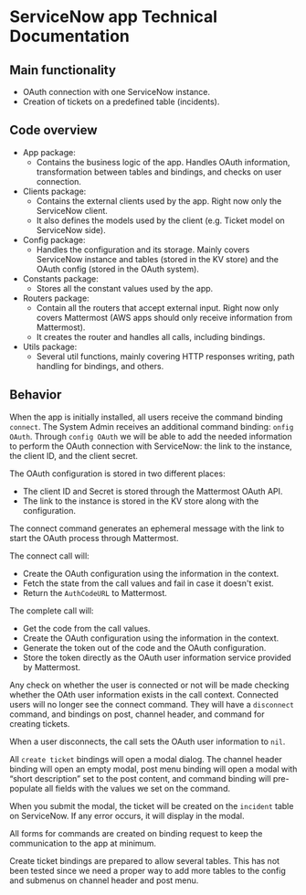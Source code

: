 # ServiceNow app Technical Documentation

## Main functionality

- OAuth connection with one ServiceNow instance.
- Creation of tickets on a predefined table (incidents).

## Code overview

- App package:
  - Contains the business logic of the app. Handles OAuth information, transformation between tables and bindings, and checks on user connection.
- Clients package:
  - Contains the external clients used by the app. Right now only the ServiceNow client.
  - It also defines the models used by the client (e.g. Ticket model on ServiceNow side).
- Config package:
  - Handles the configuration and its storage. Mainly covers ServiceNow instance and tables (stored in the KV store) and the OAuth config (stored in the OAuth system).
- Constants package:
  - Stores all the constant values used by the app.
- Routers package:
  - Contain all the routers that accept external input. Right now only covers Mattermost (AWS apps should only receive information from Mattermost).
  - It creates the router and handles all calls, including bindings.
- Utils package:
  - Several util functions, mainly covering HTTP responses writing, path handling for bindings, and others.

## Behavior

When the app is initially installed, all users receive the command binding `connect`. The System Admin receives an additional command binding: `onfig OAuth`. Through `config OAuth` we will be able to add the needed information to perform the OAuth connection with ServiceNow: the link to the instance, the client ID, and the client secret.

The OAuth configuration is stored in two different places:
- The client ID and Secret is stored through the Mattermost OAuth API. 
- The link to the instance is stored in the KV store along with the configuration.

The connect command generates an ephemeral message with the link to start the OAuth process through Mattermost.

The connect call will:
- Create the OAuth configuration using the information in the context.
- Fetch the state from the call values and fail in case it doesn't exist.
- Return the `AuthCodeURL` to Mattermost.

The complete call will:
- Get the code from the call values.
- Create the OAuth configuration using the information in the context.
- Generate the token out of the code and the OAuth configuration.
- Store the token directly as the OAuth user information service provided by Mattermost.

Any check on whether the user is connected or not will be made checking whether the OAth user information exists in the call context. Connected users will no longer see the connect command. They will have a `disconnect` command, and bindings on post, channel header, and command for creating tickets.

When a user disconnects, the call sets the OAuth user information to `nil`.

All `create ticket` bindings will open a modal dialog. The channel header binding will open an empty modal, post menu binding will open a modal with “short description” set to the post content, and command binding will pre-populate all fields with the values we set on the command.

When you submit the modal, the ticket will be created on the `incident` table on ServiceNow. If any error occurs, it will display in the modal.

All forms for commands are created on binding request to keep the communication to the app at minimum.

Create ticket bindings are prepared to allow several tables. This has not been tested since we need a proper way to add more tables to the config and submenus on channel header and post menu.
